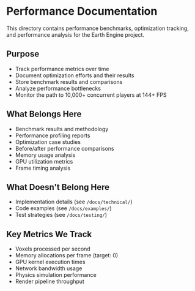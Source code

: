 # Performance Documentation

This directory contains performance benchmarks, optimization tracking, and performance analysis for the Earth Engine project.

## Purpose

- Track performance metrics over time
- Document optimization efforts and their results
- Store benchmark results and comparisons
- Analyze performance bottlenecks
- Monitor the path to 10,000+ concurrent players at 144+ FPS

## What Belongs Here

- Benchmark results and methodology
- Performance profiling reports
- Optimization case studies
- Before/after performance comparisons
- Memory usage analysis
- GPU utilization metrics
- Frame timing analysis

## What Doesn't Belong Here

- Implementation details (see `/docs/technical/`)
- Code examples (see `/docs/examples/`)
- Test strategies (see `/docs/testing/`)

## Key Metrics We Track

- Voxels processed per second
- Memory allocations per frame (target: 0)
- GPU kernel execution times
- Network bandwidth usage
- Physics simulation performance
- Render pipeline throughput